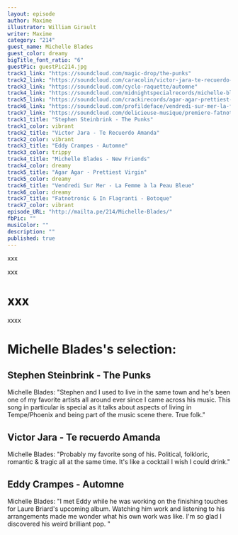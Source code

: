 ```yaml
---
layout: episode
author: Maxime
illustrator: William Girault
writer: Maxime
category: "214"
guest_name: Michelle Blades
guest_color: dreamy
bigTitle_font_ratio: "6"
guestPic: guestPic214.jpg
track1_link: "https://soundcloud.com/magic-drop/the-punks"
track2_link: "https://soundcloud.com/caracolin/victor-jara-te-recuerdo-amanda"
track3_link: "https://soundcloud.com/cyclo-raquette/automne"
track4_link: "https://soundcloud.com/midnightspecialrecords/michelle-blades-polylust-03-watch-me-stray-mstd"
track5_link: "https://soundcloud.com/crackirecords/agar-agar-prettiest-virgin"
track6_link: "https://soundcloud.com/profildeface/vendredi-sur-mer-la-femme-a-la-peau-bleue"
track7_link: "https://soundcloud.com/delicieuse-musique/premiere-fatnotronic-in-flagranti-botoque"
track1_title: "Stephen Steinbrink - The Punks"
track1_color: vibrant
track2_title: "Victor Jara - Te Recuerdo Amanda"
track2_color: vibrant
track3_title: "Eddy Crampes - Automne"
track3_color: trippy
track4_title: "Michelle Blades - New Friends"
track4_color: dreamy
track5_title: "Agar Agar - Prettiest Virgin"
track5_color: dreamy
track6_title: "Vendredi Sur Mer - La Femme à la Peau Bleue"
track6_color: dreamy
track7_title: "Fatnotronic & In Flagranti - Botoque"
track7_color: vibrant
episode_URL: "http://mailta.pe/214/Michelle-Blades/"
fbPic: ""
musiColor: ""
description: ""
published: true
---
```

<p id="introduction"> xxx </p>

xxx

# xxx

xxxx
 
# Michelle Blades's selection:

## Stephen Steinbrink - The Punks

Michelle Blades: "Stephen and I used to live in the same town and he's been one of my favorite artists all around ever since I came across his music. This song in particular is special as it talks about aspects of living in Tempe/Phoenix and being part of the music scene there. True folk."

## Victor Jara - Te recuerdo Amanda

Michelle Blades: "Probably my favorite song of his. Political, folkloric, romantic & tragic all at the same time. It's like a cocktail I wish I could drink."

## Eddy Crampes - Automne

Michelle Blades: "I met Eddy while he was working on the finishing touches for Laure Briard's upcoming album. Watching him work and listening to his arrangements made me wonder what  his own work was like. I'm so glad I discovered his weird brilliant pop.  "
